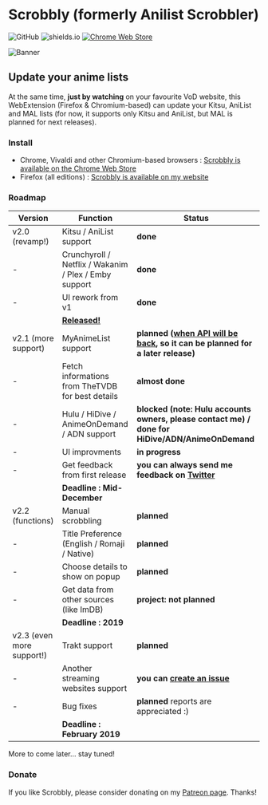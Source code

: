 # Scrobbly (formerly Anilist Scrobbler)

![GitHub](https://img.shields.io/github/license/leonekmi/scrobbly.svg)
![shields.io](https://img.shields.io/badge/browsers-chromium--based%2C%20firefox-green.svg)
[![Chrome Web Store](https://img.shields.io/chrome-web-store/v/bghcjdikmfopmhpgcocpgfefjppkfjpn.svg)](https://chrome.google.com/webstore/detail/scrobbly/bghcjdikmfopmhpgcocpgfefjppkfjpn)

![Banner](https://scrobbly.leonekmi.fr/banner_github.png)

## Update your anime lists

At the same time, **just by watching** on your favourite VoD website, this WebExtension (Firefox & Chromium-based) can update your Kitsu, AniList and MAL lists (for now, it supports only Kitsu and AniList, but MAL is planned for next releases).

### Install

- Chrome, Vivaldi and other Chromium-based browsers : [Scrobbly is available on the Chrome Web Store](https://chrome.google.com/webstore/detail/scrobbly/bghcjdikmfopmhpgcocpgfefjppkfjpn)
- Firefox (all editions) : [Scrobbly is available on my website](https://scrobbly.leonekmi.fr/firefox/scrobbly-2.0.2-fx.xpi)

### Roadmap

| Version                   | Function                                                                                             | Status                                                                                                                                               |
|---------------------------|------------------------------------------------------------------------------------------------------|------------------------------------------------------------------------------------------------------------------------------------------------------|
| v2.0 (revamp!)            | Kitsu / AniList support                                                                              | **done**                                                                                                                                             |
| -                         | Crunchyroll / Netflix / Wakanim / Plex / Emby support                                                | **done**                                                                                                                                             |
| -                         | UI rework from v1                                                                                    | **done**                                                                                                                                             |
|                           | **[Released!](https://github.com/leonekmi/scrobbly/releases/tag/v2.0-epsilon)** |                                                                                                                                                      |
| v2.1 (more support)       | MyAnimeList support                                                                                  | **planned ([when API will be back](https://myanimelist.net/forum/?topicid=1740204&show=400#msg56198138), so it can be planned for a later release)** |
| -                         | Fetch informations from TheTVDB for best details                                                     | **almost done**                                                                                                                                          |
| -                         | Hulu / HiDive / AnimeOnDemand / ADN support                                                          | **blocked (note: Hulu accounts owners, please contact me) / done for HiDive/ADN/AnimeOnDemand**                                                                                                                                          |
| -                         | UI improvments                                                                                       | **in progress**                                                                                                                                      |
| -                         | Get feedback from first release                                                                      | **you can always send me feedback on [Twitter](https://twitter.com/leonekmi)**                                                                       |
|                           | **Deadline : Mid-December**                                                                          |                                                                                                                                                      |
| v2.2 (functions)          | Manual scrobbling                                                                                    | **planned**                                                                                                                                          |
| -                         | Title Preference (English / Romaji / Native)                                                         | **planned**                                                                                                                                          |
| -                         | Choose details to show on popup                                                                      | **planned**                                                                                                                                          |
| -                         | Get data from other sources (like ImDB)                                                              | **project: not planned**                                                                                                                             |
|                           | **Deadline : 2019**                                                                                  |                                                                                                                                                      |
| v2.3 (even more support!) | Trakt support                                                                                        | **planned**                                                                                                                                          |
| -                         | Another streaming websites support                                                                   | **you can [create an issue](https://github.com/leonekmi/scrobbly/issues/new)**                                                                       |
| -                         | Bug fixes                                                                                            | **planned** reports are appreciated :)                                                                                                               |
|                           | **Deadline : February 2019**                                                                         |                                                                                                                                                      |

More to come later... stay tuned!

### Donate

If you like Scrobbly, please consider donating on my [Patreon page](https://patreon.com/leonekmi). Thanks!
